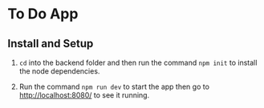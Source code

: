 # To Do App

## Install and Setup

1. `cd` into the backend folder and then run the command `npm init` to install the node dependencies.

2. Run the command `npm run dev` to start the app then go to [http://localhost:8080/](http://localhost:8080/) to see it running.
